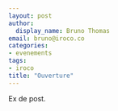 ```yaml
---
layout: post
author:
  display_name: Bruno Thomas
email: bruno@iroco.co
categories:
- evenements
tags:
- iroco 
title: "Ouverture"
---
```


Ex de post.
